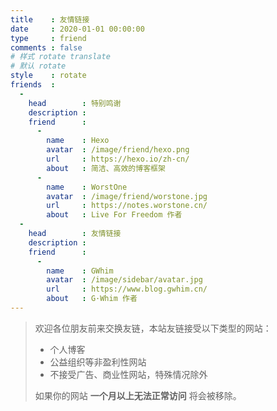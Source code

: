 ```yaml
---
title    : 友情链接
date     : 2020-01-01 00:00:00
type     : friend
comments : false
# 样式 rotate translate  
# 默认 rotate
style    : rotate
friends  : 
  - 
    head        : 特别鸣谢
    description : 
    friend      :
      - 
        name    : Hexo
        avatar  : /image/friend/hexo.png
        url     : https://hexo.io/zh-cn/
        about   : 简洁、高效的博客框架
      - 
        name    : WorstOne
        avatar  : /image/friend/worstone.jpg
        url     : https://notes.worstone.cn/
        about   : Live For Freedom 作者
  - 
    head        : 友情链接
    description : 
    friend      :
      - 
        name    : GWhim
        avatar  : /image/sidebar/avatar.jpg
        url     : https://www.blog.gwhim.cn/
        about   : G·Whim 作者
---
```

> 欢迎各位朋友前来交换友链，本站友链接受以下类型的网站：
> - 个人博客
> - 公益组织等非盈利性网站
> - 不接受广告、商业性网站，特殊情况除外
> 
> 如果你的网站 __一个月以上无法正常访问__ 将会被移除。
